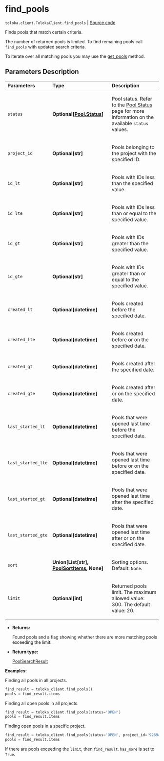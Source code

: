 # find_pools
`toloka.client.TolokaClient.find_pools` | [Source code](https://github.com/Toloka/toloka-kit/blob/v1.2.1/src/client/__init__.py#L1653)

Finds pools that match certain criteria.


The number of returned pools is limited. To find remaining pools call `find_pools` with updated search criteria.

To iterate over all matching pools you may use the [get_pools](toloka.client.TolokaClient.get_pools.md) method.

## Parameters Description

| Parameters | Type | Description |
| :----------| :----| :-----------|
`status`|**Optional\[[Pool.Status](toloka.client.pool.Pool.Status.md)\]**|<p>Pool status. Refer to the [Pool.Status](toloka.client.pool.Pool.Status.md) page for more information on the available `status` values.</p>
`project_id`|**Optional\[str\]**|<p>Pools belonging to the project with the specified ID.</p>
`id_lt`|**Optional\[str\]**|<p>Pools with IDs less than the specified value.</p>
`id_lte`|**Optional\[str\]**|<p>Pools with IDs less than or equal to the specified value.</p>
`id_gt`|**Optional\[str\]**|<p>Pools with IDs greater than the specified value.</p>
`id_gte`|**Optional\[str\]**|<p>Pools with IDs greater than or equal to the specified value.</p>
`created_lt`|**Optional\[datetime\]**|<p>Pools created before the specified date.</p>
`created_lte`|**Optional\[datetime\]**|<p>Pools created before or on the specified date.</p>
`created_gt`|**Optional\[datetime\]**|<p>Pools created after the specified date.</p>
`created_gte`|**Optional\[datetime\]**|<p>Pools created after or on the specified date.</p>
`last_started_lt`|**Optional\[datetime\]**|<p>Pools that were opened last time before the specified date.</p>
`last_started_lte`|**Optional\[datetime\]**|<p>Pools that were opened last time before or on the specified date.</p>
`last_started_gt`|**Optional\[datetime\]**|<p>Pools that were opened last time after the specified date.</p>
`last_started_gte`|**Optional\[datetime\]**|<p>Pools that were opened last time after or on the specified date.</p>
`sort`|**Union\[List\[str\], [PoolSortItems](toloka.client.search_requests.PoolSortItems.md), None\]**|<p>Sorting options. Default: `None`.</p>
`limit`|**Optional\[int\]**|<p>Returned pools limit. The maximum allowed value: 300. The default value: 20.</p>

* **Returns:**

  Found pools and a flag showing whether there are more matching pools exceeding the limit.

* **Return type:**

  [PoolSearchResult](toloka.client.search_results.PoolSearchResult.md)

**Examples:**

Finding all pools in all projects.

```python
find_result = toloka_client.find_pools()
pools = find_result.items
```

Finding all open pools in all projects.

```python
find_result = toloka_client.find_pools(status='OPEN')
pools = find_result.items
```

Finding open pools in a specific project.

```python
find_result = toloka_client.find_pools(status='OPEN', project_id='92694')
pools = find_result.items
```

If there are pools exceeding the `limit`, then `find_result.has_more` is set to `True`.
